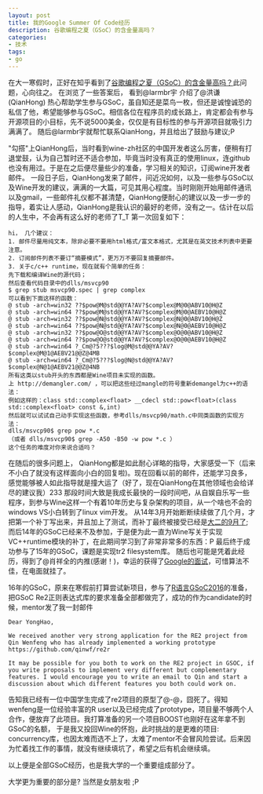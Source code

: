 ```yaml
---
layout: post
title: 我的Google Summer Of Code经历
description: 谷歌编程之夏（GSoC）的含金量高吗？
categories:
- 技术
tags:
- go
---
```


在大一寒假时，正好在知乎看到了[谷歌编程之夏（GSoC）的含金量高吗？](https://www.zhihu.com/question/20979544)此问题，心向往之。
在浏览了一些答案后， 看到@larmbr宇 介绍了@洪谦(QianHong) 热心帮助学生参与GSoC，虽自知还是菜鸟一枚，但还是诚惶诚恐的私信了他，希望能够参与GSoC。相信各位在程序员的成长路上，肯定都会有参与开源项目的小目标，先不说5000美金，仅仅是有目标性的参与开源项目就吸引力满满了。
随后@larmbr宇就帮忙联系QianHong，并且给出了鼓励与建议;P

"勾搭"上QianHong后，当时看到wine-zh社区的中国开发者这么厉害，便稍有打退堂鼓，认为自己暂时还不适合参加，毕竟当时没有真正的使用linux，连github也没有用过。于是在之后便尽量些少的准备，学习相关的知识，订阅wine开发者邮件。
一段日子后，QianHong发来了邮件，问近况如何，以及一些参与GSoC以及Wine开发的建议，满满的一大篇，可见其用心程度。当时刚刚开始用邮件通讯以及gmail，一些邮件礼仪都不甚清楚，QianHong便耐心的建议以及一步一步的指导，着实让人感动，QianHong是我认识的最好的老师，没有之一。估计在以后的人生中，不会再有这么好的老师了T_T 第一次回复如下：

```
hi， 几个建议：
1. 邮件尽量用纯文本，除非必要不要用html格式/富文本格式，尤其是在英文技术列表中更要注意。
2. 订阅邮件列表不要订“摘要模式”，更万万不要回复摘要邮件。
3. 关于c/c++ runtime，现在就有个简单的任务：
先下载和编译Wine的源代码；
然后查看代码目录中的dlls/msvcp90
$ grep stub msvcp90.spec | grep complex
可以看到下面这样的函数：
@ stub -arch=win32 ??$pow@M@std@@YA?AV?$complex@M@0@ABV10@H@Z
@ stub -arch=win64 ??$pow@M@std@@YA?AV?$complex@M@0@AEBV10@H@Z
@ stub -arch=win32 ??$pow@N@std@@YA?AV?$complex@N@0@ABV10@H@Z
@ stub -arch=win64 ??$pow@N@std@@YA?AV?$complex@N@0@AEBV10@H@Z
@ stub -arch=win32 ??$pow@O@std@@YA?AV?$complex@O@0@ABV10@H@Z
@ stub -arch=win64 ??$pow@O@std@@YA?AV?$complex@O@0@AEBV10@H@Z
@ stub -arch=win64 ?_Cm@?5???$log@M@std@@YA?AV?$complex@M@1@AEBV21@@Z@4MB
@ stub -arch=win64 ?_Cm@?5???$log@N@std@@YA?AV?$complex@N@1@AEBV21@@Z@4NB
所有这类以stub开头的东西都是Wine项目未实现的函数。
上 http://demangler.com/ ，可以把这些经过mangle的符号重新demangel为c++的语法：
例如这样的：class std::complex<float> __cdecl std::pow<float>(class
std::complex<float> const &,int)
然后就可以试试自己动手实现这些函数，参考dlls/msvcp90/math.c中同类函数的实现方法：
dlls/msvcp90$ grep pow *.c
（或者 dlls/msvcp90$ grep -A50 -B50 -w pow *.c ）
这个任务的难度对你来说合适吗？
```

在随后的很多问题上， QianHong都是如此耐心详略的指导，大家感受一下（后来不小白了就没有这样面向小白的回复啦)。现在回看以前的邮件，还能学习良多，感觉能够被人如此指导就是撞大运了（好了，现在QianHong在其他领域也会给详尽的建议我）233
那段时间大致是我成长最快的一段时间吧，从自娱自乐写一些程序，到参与Wine这样一个有着10年历史与复杂架构的项目，从一个啥也不会的windows VS小白转到了linux vim开发。
从14年3月开始断断续续做了几个月，才把第一个补丁写出来，并且加上了测试，而补丁最终被接受已经是[大二的9月了](http://source.winehq.org/git/wine.git/commit/f02ff7f651c641e52ac5861eac317c4dc320787f); 
而后14年的GSoC已经来不及参加，于是便为此一直为Wine写关于实现VC++runtime模块的补丁，在此期间学习到了非常非常多的东西：P
最后终于成功参与了15年的GSoC，课题是实现tr2 filesystem库。
随后也可能是凭着此经历，得到了@肖祥全的内推(感谢！)，幸运的获得了[Google的面试](http://yonghaowu.github.io/2016/10/25/GoogleJapanInterview/)，可惜算法不佳，在电面就挂了。

16年的GSoC，原来在寒假前打算尝试新项目，参与了[R语言GSoC2016](https://github.com/YongHaoWu/R-GSoC2016)的准备，把GSoC Re2正则表达式库的要求准备全部都做完了，成功的作为candidate的时候，mentor发了我一封邮件

```
Dear YongHao,

We received another very strong application for the RE2 project from Qin Wenfeng who has already implemented a working prototype https://github.com/qinwf/re2r

It may be possible for you both to work on the RE2 project in GSOC, if you write proposals to implement very different but complementary features. I would encourage you to write an email to Qin and start a discussion about which different features you both could work on.
```

告知我已经有一位中国学生完成了re2项目的原型了@-@，囧死了。得知wenfeng是一位经验丰富的R user以及已经完成了prototype，项目量不够两个人合作，便放弃了此项目。我打算准备的另一个项目BOOST也刚好在这年拿不到GSoC的名额， 于是我又投回Wine的怀抱，此时挑战的是更难的项目: concurrency库，也因太难而选不上了，太难了mentor不会冒风险尝试。后来因为忙着找工作的事情，就没有继续填坑了，希望之后有机会继续填。

以上便是全部GSoC经历，也是我大学的一个重要组成部分了。


大学更为重要的部分是? 
当然是女朋友啦 ;P
